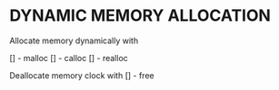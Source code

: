 # DYNAMIC MEMORY ALLOCATION

Allocate memory dynamically with

[] - malloc
[] - calloc
[] - realloc

Deallocate memory clock with
[] - free
